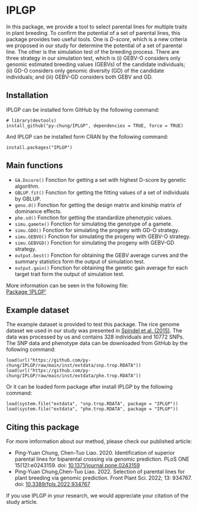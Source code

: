 # IPLGP

In this package, we provide a tool to select parental lines for multiple traits in plant breeding. To confirm the potential of a set of parental lines, this package provides two useful tools. One is *D-score*, which is a new criteria we proposed in our study for determine the potential of a set of parental line. The other is the simulation test of the breeding process. There are three strategy in our simulation test, which is (i) GEBV-O considers only genomic estimated breeding values (GEBVs) of the candidate individuals; (ii) GD-O considers only genomic diversity (GD) of the candidate individuals; and (iii) GEBV-GD considers both GEBV and GD.   
  
## Installation
  
IPLGP can be installed form GitHub by the following command:  
```install_github
# library(devtools)  
install_github("py-chung/IPLGP", dependencies = TRUE, force = TRUE)
```
  
And IPLGP can be installed form CRAN by the following command:
```install.packages
install.packages("IPLGP")
```
  
## Main functions
  
+ `GA.Dscore()` Fonction for getting a set with highest D-score by genetic algorithm. 
+ `GBLUP.fit()` Fonction for getting the fitting values of a set of individuals by GBLUP.
+ `geno.d()` Fonction for getting the design matrix and kinship matrix of dominance effects.
+ `phe.sd()` Fonction for getting the standardize phenotypic values.
+ `simu.gamete()` Fonction for simulating the genotype of a gamete.
+ `simu.GDO()` Fonction for simulating the progeny with GD-O strategy.
+ `simu.GEBVO()` Fonction for simulating the progeny with GEBV-O strategy.
+ `simu.GEBVGD()` Fonction for simulating the progeny with GEBV-GD strategy.
+ `output.best()` Fonction for obtaining the GEBV average curves and the summary statistics form the output of simulation test.
+ `output.gain()` Fonction for obtaining the genetic gain average for each target trait form the output of simulation test.
  
More information can be seen in the following file:  
[Package ‘IPLGP’](https://cran.r-project.org/web/packages/IPLGP/IPLGP.pdf)
  
## Example dataset
  
The example dataset is provided to test this package. The rice genome dataset we used in our study was presented in [Spindel et al. (2015)](https://journals.plos.org/plosgenetics/article?id=10.1371/journal.pgen.1005350). The data was processed by us and contains 328 individuals and 10772 SNPs. The SNP data and phenotype data can be downloaded from GitHub by the following command:
  
```load.url
load(url("https://github.com/py-chung/IPLGP/raw/main/inst/extdata/snp.trop.RDATA"))
load(url("https://github.com/py-chung/IPLGP/raw/main/inst/extdata/phe.trop.RDATA"))
```
  
Or it can be loaded form package after install IPLGP by the following command:
  
```load.sys
load(system.file("extdata", "snp.trop.RDATA", package = "IPLGP"))
load(system.file("extdata", "phe.trop.RDATA", package = "IPLGP"))
```
  
## Citing this package
  
For more imformation about our method, please check our published article:  
+ Ping-Yuan Chung, Chen-Tuo Liao. 2020. Identification of superior parental lines for biparental crossing via genomic prediction. PLoS ONE 15(12):e0243159. doi: [10.1371/journal.pone.0243159](https://journals.plos.org/plosone/article/authors?id=10.1371/journal.pone.0243159)
+ Ping-Yuan Chung,Chen-Tuo Liao. 2022. Selection of parental lines for plant breeding via genomic prediction. Front Plant Sci. 2022; 13: 934767. doi: [10.3389/fpls.2022.934767](https://www.frontiersin.org/articles/10.3389/fpls.2022.934767/full)
  
If you use IPLGP in your research, we would appreciate your citation of the study article.
